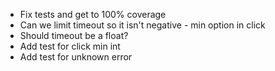 * Fix tests and get to 100% coverage
* Can we limit timeout so it isn't negative - min option in click
* Should timeout be a float?
* Add test for click min int
* Add test for unknown error